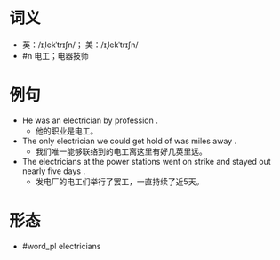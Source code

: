 # 词义
- 英：/ɪˌlekˈtrɪʃn/； 美：/ɪˌlekˈtrɪʃn/
- #n 电工；电器技师
# 例句
- He was an electrician by profession .
	- 他的职业是电工。
- The only electrician we could get hold of was miles away .
	- 我们唯一能够联络到的电工离这里有好几英里远。
- The electricians at the power stations went on strike and stayed out nearly five days .
	- 发电厂的电工们举行了罢工，一直持续了近5天。
# 形态
- #word_pl electricians
